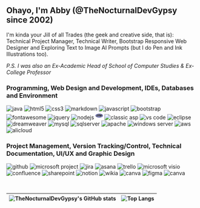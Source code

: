 ## Ohayo, I'm Abby (@TheNocturnalDevGypsy since 2002)
I'm kinda your Jill of all Trades (the geek and creative side, that is): Technical Project Manager, Technical Writer, Bootstrap Responsive Web Designer and Exploring Text to Image AI Prompts (but I do Pen and Ink Illustrations too).

_P.S. I was also an Ex-Academic Head of School of Computer Studies & Ex-College Professor_

### Programming, Web Design and Development, IDEs, Databases and Environment
<p>
  <img src="https://cdn.jsdelivr.net/gh/devicons/devicon@latest/icons/java/java-original.svg" alt="java" width="20" height="20" />
  <img src="https://cdn.jsdelivr.net/gh/devicons/devicon@latest/icons/html5/html5-plain.svg" alt="html5" width="20" height="20" />
  <img src="https://cdn.jsdelivr.net/gh/devicons/devicon@latest/icons/css3/css3-plain.svg" alt="css3" width="20" height="20" />
  <img src="https://cdn.jsdelivr.net/gh/devicons/devicon@latest/icons/markdown/markdown-original.svg" alt="markdown" width="20" height="20" />
  <img src="https://cdn.jsdelivr.net/gh/devicons/devicon@latest/icons/javascript/javascript-plain.svg" alt="javascript" width="20" height="20" />
  <img src="https://cdn.jsdelivr.net/gh/devicons/devicon@latest/icons/bootstrap/bootstrap-original.svg" alt="bootstrap" width="20" height="20" />
  <img src="https://www.cdnlogo.com/logos/f/80/fontawesome.svg" alt="fontawesome" width="20" height="20" />
  <img src="https://cdn.jsdelivr.net/gh/devicons/devicon@latest/icons/jquery/jquery-plain.svg" alt="jquery" width="20" height="20" />
  <img src="https://cdn.jsdelivr.net/gh/devicons/devicon@latest/icons/nodejs/nodejs-plain.svg" alt="nodejs" width="20" height="20" />
  <img src="https://raw.githubusercontent.com/devicons/devicon/master/icons/php/php-original.svg" alt="php" width="20" height="20" />
  <img src="https://uxwing.com/wp-content/themes/uxwing/download/file-and-folder-type/file-asp-color-red-icon.svg" alt="classic asp" width="20" height="20" />
  <img src="https://cdn.jsdelivr.net/gh/devicons/devicon@latest/icons/vscode/vscode-original.svg" alt="vs code" width="20" height="20" />
  <img src="https://cdn.jsdelivr.net/gh/devicons/devicon@latest/icons/eclipse/eclipse-original.svg" alt="eclipse" width="20" height="20" />
  <img src="https://cdn.jsdelivr.net/gh/devicons/devicon@latest/icons/dreamweaver/dreamweaver-original.svg" alt="dreamweaver" width="20" height="20" />
  <img src="https://cdn.jsdelivr.net/gh/devicons/devicon@latest/icons/mysql/mysql-original.svg" alt="mysql" width="20" height="20" />
  <img src="https://cdn.jsdelivr.net/gh/devicons/devicon@latest/icons/microsoftsqlserver/microsoftsqlserver-plain.svg" alt="sqlserver" width="20" height="20" />
  <img src="https://cdn.jsdelivr.net/gh/devicons/devicon@latest/icons/apache/apache-original.svg" alt="apache" width="20" height="20" />
  <img src="https://www.cdnlogo.com/logos/w/40/windows-server-2.svg" alt="windows server" width="20" height="20" />
  <img src="https://cdn.jsdelivr.net/gh/devicons/devicon@latest/icons/amazonwebservices/amazonwebservices-plain-wordmark.svg" alt="aws" width="20" height="20" />
  <img src="https://www.vectorlogo.zone/logos/alibabacloud/alibabacloud-icon.svg" alt="alicloud" width="20" height="20" />
</p>

### Project Management, Version Tracking/Control, Technical Documentation, UI/UX and Graphic Design
<p>
  <img src="https://www.vectorlogo.zone/logos/github/github-icon.svg" alt="github" width="20" height="20" />
  <img src="https://www.cdnlogo.com/logos/m/48/microsoft-project-2019-present.svg" alt="microsoft project" width="20" height="20" />
  <img src="https://cdn.jsdelivr.net/gh/devicons/devicon@latest/icons/jira/jira-original.svg" alt="jira" width="20" height="20" />
  <img src="https://www.cdnlogo.com/logos/a/73/asana.svg" alt="asana" width="20" height="20" />
  <img src="https://cdn.jsdelivr.net/gh/devicons/devicon@latest/icons/trello/trello-original.svg" alt="trello" width="20" height="20" />
  <img src="https://www.cdnlogo.com/logos/m/38/microsoft-visio.svg" alt="microsoft visio" width="20" height="20" />
  <img src="https://cdn.jsdelivr.net/gh/devicons/devicon@latest/icons/confluence/confluence-original.svg" alt="confluence" width="20" height="20" />
  <img src="https://www.cdnlogo.com/logos/m/94/microsoft-sharepoint.svg" alt="sharepoint" width="20" height="20" />
  <img src="https://cdn.jsdelivr.net/gh/devicons/devicon@latest/icons/notion/notion-original.svg" alt="notion" width="20" height="20" />
  <img src="https://www.cdnlogo.com/logos/w/93/wikia.svg" alt="wikia" width="20" height="20" />
  <img src="https://cdn.jsdelivr.net/gh/devicons/devicon@latest/icons/canva/canva-original.svg" alt="canva" width="20" height="20" />
  <img src="https://cdn.jsdelivr.net/gh/devicons/devicon@latest/icons/figma/figma-original.svg" alt="figma" width="20" height="20" />
  <img src="https://cdn.jsdelivr.net/gh/devicons/devicon@latest/icons/photoshop/photoshop-original.svg" alt="canva" width="20" height="20" />
</p>

<br>

| ![TheNocturnalDevGypsy's GitHub stats](https://github-readme-stats.vercel.app/api?username=thenocturnaldevgypsy&rank_icon=github&show_icons=true&theme=transparent&hide_border=true&show=reviews,discussions_started,discussions_answered,prs_merged&include_all_commits=true) | ![Top Langs](https://github-readme-stats.vercel.app/api/top-langs/?username=thenocturnaldevgypsy&layout=compact&theme=transparent&hide_border=true) |
| ------------- | ------------- |

<!---
| ![TheNocturnalDevGypsy's GitHub stats](https://github-readme-stats.vercel.app/api?username=thenocturnaldevgypsy&rank_icon=github&show_icons=true&theme=transparent&hide_border=true&include_all_commits=true&show=reviews,discussions_started,discussions_answered,prs_merged) | ![Top Langs](https://github-readme-stats.vercel.app/api/top-langs/?username=thenocturnaldevgypsy&layout=compact&theme=transparent&hide_border=true) |
| ------------- | ------------- |

<!---
thenocturnaldevgypsy/thenocturnaldevgypsy is a ✨ special ✨ repository because its `README.md` (this file) appears on your GitHub profile.
You can click the Preview link to take a look at your changes.
--->
